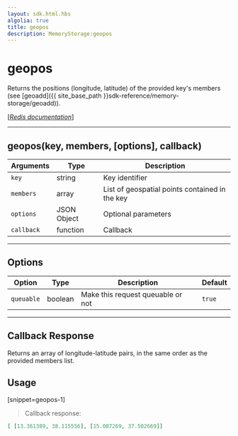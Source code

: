 ```yaml
---
layout: sdk.html.hbs
algolia: true
title: geopos
description: MemoryStorage:geopos
---
```

  

# geopos
Returns the positions (longitude, latitude) of the provided key's members (see [geoadd]({{ site_base_path }}sdk-reference/memory-storage/geoadd)).  

[[_Redis documentation_]](https://redis.io/commands/geopos)

---

## geopos(key, members, [options], callback)

| Arguments | Type | Description |
|---------------|---------|----------------------------------------|
| `key` | string | Key identifier |
| `members` | array | List of geospatial points contained in the key |
| `options` | JSON Object | Optional parameters |
| `callback` | function | Callback |

---

## Options

| Option | Type | Description | Default |
|---------------|---------|----------------------------------------|---------|
| `queuable` | boolean | Make this request queuable or not  | `true` |

---

## Callback Response

Returns an array of longitude-latitude pairs, in the same order as the provided members list.  

## Usage

[snippet=geopos-1]
> Callback response:

```json
[ [13.361389, 38.115556], [15.087269, 37.502669]]
```